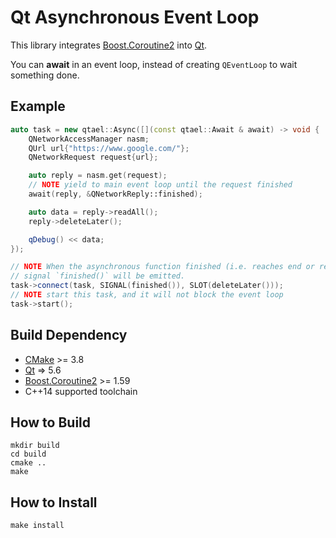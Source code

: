# Qt Asynchronous Event Loop

This library integrates [Boost.Coroutine2] into [Qt].

You can **await** in an event loop, instead of creating `QEventLoop` to wait
something done.

## Example

```cpp
auto task = new qtael::Async([](const qtael::Await & await) -> void {
    QNetworkAccessManager nasm;
    QUrl url{"https://www.google.com/"};
    QNetworkRequest request{url};

    auto reply = nasm.get(request);
    // NOTE yield to main event loop until the request finished
    await(reply, &QNetworkReply::finished);

    auto data = reply->readAll();
    reply->deleteLater();

    qDebug() << data;
});

// NOTE When the asynchronous function finished (i.e. reaches end or return),
// signal `finished()` will be emitted.
task->connect(task, SIGNAL(finished()), SLOT(deleteLater()));
// NOTE start this task, and it will not block the event loop
task->start();
```

## Build Dependency

* [CMake] >= 3.8
* [Qt] => 5.6
* [Boost.Coroutine2] >= 1.59
* C++14 supported toolchain

## How to Build

```
mkdir build
cd build
cmake ..
make
```

## How to Install

```
make install
```


[Boost.Coroutine2]: https://github.com/boostorg/coroutine2
[CMake]: https://cmake.org/
[Qt]: https://www.qt.io/
